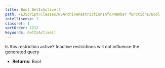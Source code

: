 ```yaml
---
title: Bool GetIsActive()
path: /EJScript/Classes/NSArchiveRestrictionInfo/Member functions/Bool GetIsActive()
intellisense: 1
classref: 1
sortOrder: 1212
keywords: GetIsActive()
---
```



Is this restriction active?  Inactive restrictions will not influence the generated query



* **Returns:** Bool


